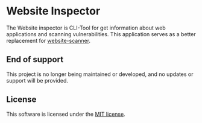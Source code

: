 # Website Inspector
The Website inspector is CLI-Tool for get information about web applications and scanning vulnerabilities.
This application serves as a better replacement for [website-scanner](https://github.com/lukasbecvar/website-scanner).

## End of support
This project is no longer being maintained or developed, and no updates or support will be provided.

## License
This software is licensed under the [MIT license](https://github.com/lukasbecvar/website-inspector/blob/main/LICENSE).
